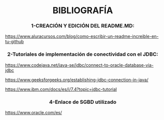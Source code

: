 <h1 align="center"> BIBLIOGRAFÍA </h1>

<h3 align="center">1-CREACIÓN Y EDICIÓN DEL README.MD:</h3>

https://www.aluracursos.com/blog/como-escribir-un-readme-increible-en-tu-github

<h3 align="center">2-Tutoriales de implementación de conectividad con el JDBC:</h3>

https://www.codejava.net/java-se/jdbc/connect-to-oracle-database-via-jdbc
        
https://www.geeksforgeeks.org/establishing-jdbc-connection-in-java/
        
https://www.ibm.com/docs/es/i/7.4?topic=jdbc-tutorial

<h3 align="center">4-Enlace de SGBD utilizado</h3>

https://www.oracle.com/es/
